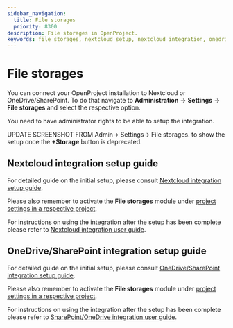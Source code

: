 ```yaml
---
sidebar_navigation:
  title: File storages
  priority: 8300
description: File storages in OpenProject.
keywords: file storages, nextcloud setup, nextcloud integration, onedrive setup, sharepoint setup, onedrive, sharepoint
---
```

# File storages

You can connect your OpenProject installation to Nextcloud or OneDrive/SharePoint. To do that navigate to **Administration** -> **Settings** -> **File storages** and select the respective option. 

You need to have administrator rights to be able to setup the integration. 

UPDATE SCREENSHOT FROM Admin-> Settings-> File storages. to show the setup once the **+Storage** button is deprecated.

## Nextcloud integration setup guide

For detailed guide on the initial setup, please consult [Nextcloud integration setup guide](../integrations/nextcloud/). 

Please also remember to activate the **File storages** module under [project settings in a respective project](../../user-guide/projects/project-settings/file-storages/). 

For instructions on using the integration after the setup has been complete please refer to [Nextcloud integration user guide](../../user-guide/file-management/nextcloud-integration/).

## OneDrive/SharePoint integration setup guide

For detailed guide on the initial setup, please consult [OneDrive/SharePoint integration setup guide](../integrations/onedrive/). 

Please also remember to activate the **File storages** module under [project settings in a respective project](../../user-guide/projects/project-settings/file-storages/). 

For instructions on using the integration after the setup has been complete please refer to [SharePoint/OneDrive integration user guide](../../user-guide/file-management/one-drive-integration/).

